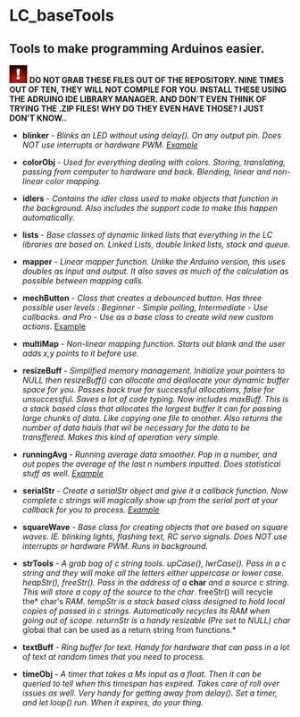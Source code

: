 # LC_baseTools
## Tools to make programming Arduinos easier.

 ![alt text](https://github.com/leftCoast/Arduino/blob/master/libraries/LC_icons/icons/standard/warn32.bmp) **DO NOT GRAB  THESE FILES OUT OF THE REPOSITORY. NINE TIMES OUT OF TEN, THEY WILL NOT COMPILE FOR YOU. INSTALL THESE USING THE ADRUINO IDE LIBRARY MANAGER. AND DON'T EVEN THINK OF TRYING THE .ZIP FILES! WHY DO THEY EVEN HAVE THOSE? I JUST DON'T KNOW..**

- **blinker** - *Blinks an LED without using delay(). On any output pin. Does NOT use interrupts or hardware PWM. [Example](examples/auto_blinkers)*

- **colorObj** - *Used for everything dealing with colors. Storing, translating, passing from computer to hardware and back. Blending, linear and non-linear color mapping.*

- **idlers** - *Contains the idler class used to make objects that function in the background. Also includes the support code to make this happen automatically.*

- **lists** - *Base classes of dynamic linked lists that everything in the LC libraries are based on. Linked Lists, double linked lists, stack and queue.*

- **mapper** - *Linear mapper function. Unlike the Arduino version, this uses doubles as input and output. It also saves as much of the calculation as possible between mapping calls.*

- **mechButton** - *Class that creates a debounced button. Has three possible user levels : Beginner - Simple polling, Intermediate - Use callbacks. and Pro - Use as a base class to create wild new custom actions.* [Example](examples/mechButton_Beginner)

- **multiMap** - *Non-linear mapping function. Starts out blank and the user adds x,y points to it before use.*

- **resizeBuff** - *Simplified memory management. Initialize your pointers to NULL then resizeBuff() can allocate and deallocate your dynamic buffer space for you. Passes back true for successful allocations, false for unsuccessful. Saves a lot of code typing. Now includes maxBuff. This is a stack based class that allocates the largest buffer it can for passing large chunks of data. Like copying one file to another. Also returns the number of data hauls that wil be necessary for the data to be transffered. Makes this kind of operation very simple.*

- **runningAvg** - *Running average data smoother. Pop in a number, and out popes the average of the last n numbers inputted. Does statistical stuff as well. [Example](examples/runningAvg)*

- **serialStr** - *Create a serialStr object and give it a callback function. Now complete c strings will magically show up from the serial port at your callback for you to process. [Example](examples/serialStr)*

- **squareWave** - *Base class for creating objects that are based on square waves. IE. blinking lights, flashing text, RC servo signals. Does NOT use interrupts or hardware PWM. Runs in background.*

- **strTools** - *A grab bag of c string tools. upCase(), lwrCase(). Pass in a c string and they will make all the letters either uppercase or lower case. heapStr(), freeStr(). Pass in the address of a* **char** *and a source c string. This will store a copy of the source to the char*. freeStr() will recycle the*  char's  *RAM. tempStr is a stack based class designed to hold local copies of passed in c strings. Automatically recycles its RAM when going out of scope. returnStr is a handy resizable (Pre set to NULL) char* global that can be used as a return string from functions.*

- **textBuff** - *Ring buffer for text. Handy for hardware that can pass in a lot of text at random times that you need to process.*

- **timeObj** - *A timer that takes a Ms input as a float. Then it can be queried to tell when this timespan has expired. Takes care of roll over issues as well. Very handy for getting away from delay(). Set a timer, and let loop() run. When it expires, do your thing.*
